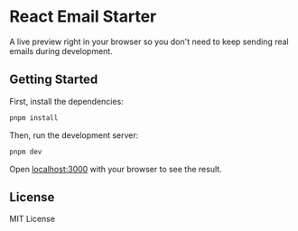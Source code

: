 # React Email Starter

A live preview right in your browser so you don't need to keep sending real emails during development.

## Getting Started

First, install the dependencies:

```sh
pnpm install

```

Then, run the development server:

```sh
pnpm dev
```

Open [localhost:3000](http://localhost:3000) with your browser to see the result.

## License

MIT License
